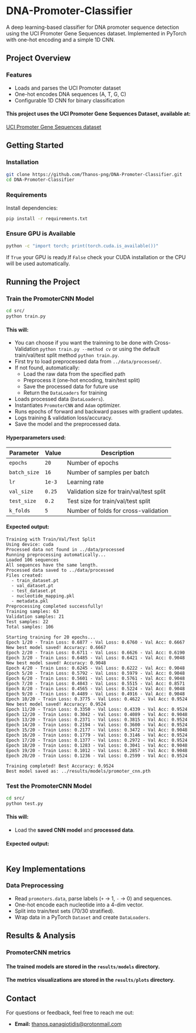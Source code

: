 # DNA-Promoter-Classifier

A deep learning-based classifier for DNA promoter sequence detection using the UCI Promoter Gene Sequences dataset. Implemented in PyTorch with one-hot encoding and a simple 1D CNN.

## Project Overview

### Features

- Loads and parses the UCI Promoter dataset  
- One-hot encodes DNA sequences (A, T, G, C)  
- Configurable 1D CNN for binary classification 

#### This project uses the **UCI Promoter Gene Sequences Dataset**, available at:
[UCI Promoter Gene Sequences dataset](https://archive.ics.uci.edu/dataset/67/molecular+biology+promoter+gene+sequences)

## Getting Started

### Installation
```bash
git clone https://github.com/Thanos-png/DNA-Promoter-Classifier.git
cd DNA-Promoter-Classifier
```

### Requirements
Install dependencies:
```bash
pip install -r requirements.txt
```

### Ensure GPU is Available
```bash
python -c "import torch; print(torch.cuda.is_available())"
```
If `True` your GPU is ready.If `False` check your CUDA installation or the CPU will be used automatically.

## Running the Project
### Train the PromoterCNN Model
```bash
cd src/
python train.py
```

#### This will:
- You can choose if you want the trainning to be done with Cross-Validation `python train.py --method cv` or using the default train/val/test split method `python train.py`.
- First try to load preprocessed data from `../data/processed/`.
- If not found, automatically:
    - Load the raw data from the specified path
    - Preprocess it (one-hot encoding, train/test split)
    - Save the processed data for future use
    - Return the `DataLoaders` for training
- Loads processed data (`DataLoaders`).
- Instantiates `PromoterCNN` and `Adam` optimizer.
- Runs epochs of forward and backward passes with gradient updates.
- Logs training & validation loss/accuracy.
- Save the model and the preprocessed data.

#### Hyperparameters used:
| Parameter    | Value  | Description                              |
| ------------ | ------ | ---------------------------------------- |
| `epochs`     | `20`   | Number of epochs                         |
| `batch_size` | `16`   | Number of samples per batch              |
| `lr`         | `1e-3` | Learning rate                            |
| `val_size`   | `0.25` | Validation size for train/val/test split |
| `test_size`  | `0.2`  | Test size for train/val/test split       |
| `k_folds`    | `5`    | Number of folds for cross-validation     |


#### Expected output:
```
Training with Train/Val/Test Split
Using device: cuda
Processed data not found in ../data/processed
Running preprocessing automatically...
Loaded 106 sequences
All sequences have the same length.
Processed data saved to ../data/processed
Files created:
  - train_dataset.pt
  - val_dataset.pt
  - test_dataset.pt
  - nucleotide_mapping.pkl
  - metadata.pkl
Preprocessing completed successfully!
Training samples: 63
Validation samples: 21
Test samples: 22
Total samples: 106

Starting training for 20 epochs...
Epoch 1/20 - Train Loss: 0.6877 - Val Loss: 0.6760 - Val Acc: 0.6667
New best model saved! Accuracy: 0.6667
Epoch 2/20 - Train Loss: 0.6711 - Val Loss: 0.6626 - Val Acc: 0.6190
Epoch 3/20 - Train Loss: 0.6485 - Val Loss: 0.6421 - Val Acc: 0.9048
New best model saved! Accuracy: 0.9048
Epoch 4/20 - Train Loss: 0.6245 - Val Loss: 0.6222 - Val Acc: 0.9048
Epoch 5/20 - Train Loss: 0.5792 - Val Loss: 0.5979 - Val Acc: 0.9048
Epoch 6/20 - Train Loss: 0.5601 - Val Loss: 0.5761 - Val Acc: 0.9048
Epoch 7/20 - Train Loss: 0.4843 - Val Loss: 0.5515 - Val Acc: 0.8571
Epoch 8/20 - Train Loss: 0.4565 - Val Loss: 0.5224 - Val Acc: 0.9048
Epoch 9/20 - Train Loss: 0.4489 - Val Loss: 0.4916 - Val Acc: 0.9048
Epoch 10/20 - Train Loss: 0.3775 - Val Loss: 0.4622 - Val Acc: 0.9524
New best model saved! Accuracy: 0.9524
Epoch 11/20 - Train Loss: 0.3350 - Val Loss: 0.4339 - Val Acc: 0.9524
Epoch 12/20 - Train Loss: 0.3042 - Val Loss: 0.4089 - Val Acc: 0.9048
Epoch 13/20 - Train Loss: 0.2371 - Val Loss: 0.3815 - Val Acc: 0.9524
Epoch 14/20 - Train Loss: 0.2194 - Val Loss: 0.3600 - Val Acc: 0.9524
Epoch 15/20 - Train Loss: 0.2177 - Val Loss: 0.3472 - Val Acc: 0.9048
Epoch 16/20 - Train Loss: 0.1779 - Val Loss: 0.3146 - Val Acc: 0.9524
Epoch 17/20 - Train Loss: 0.1377 - Val Loss: 0.2972 - Val Acc: 0.9524
Epoch 18/20 - Train Loss: 0.1283 - Val Loss: 0.3041 - Val Acc: 0.9048
Epoch 19/20 - Train Loss: 0.1012 - Val Loss: 0.2857 - Val Acc: 0.9048
Epoch 20/20 - Train Loss: 0.1236 - Val Loss: 0.2599 - Val Acc: 0.9524

Training completed! Best Accuracy: 0.9524
Best model saved as: ../results/models/promoter_cnn.pth
```

### Test the PromoterCNN Model
```bash
cd src/
python test.py
```

#### This will:
- Load the **saved CNN model** and **processed data**.

#### Expected output:
```

```

## Key Implementations
### Data Preprocessing
- Read `promoters.data`, parse labels (`+` → 1, `-` → 0) and sequences.
- One-hot encode each nucleotide into a 4-dim vector.
- Split into train/test sets (70/30 stratified).
- Wrap data in a PyTorch `Dataset` and create `DataLoaders`.

## Results & Analysis
### PromoterCNN metrics

#### The trained models are stored in the `results/models` directory.
#### The metrics visualizations are stored in the `results/plots` directory.

## Contact
For questions or feedback, feel free to reach me out:
* **Email:** thanos.panagiotidis@protonmail.com
